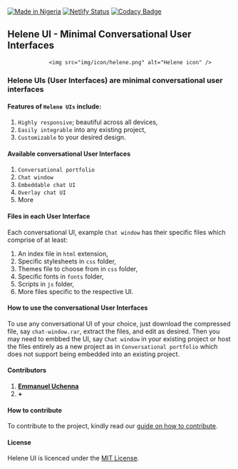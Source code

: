 #

[![Made in Nigeria](https://img.shields.io/badge/made%20in-nigeria-008751.svg?style=flat-square)](https://github.com/acekyd/made-in-nigeria) [![Netlify Status](https://api.netlify.com/api/v1/badges/095cf32d-4d90-4488-9ace-9b738e9e9643/deploy-status)](https://app.netlify.com/sites/helene-ui/deploys) [![Codacy Badge](https://api.codacy.com/project/badge/Grade/2c0427743b0a491f9d3a1e6474354934)](https://app.codacy.com/manual/Eunit99/helene-ui?utm_source=github.com&utm_medium=referral&utm_content=Eunit99/helene-ui&utm_campaign=Badge_Grade_Dashboard)

## Helene UI - Minimal Conversational User Interfaces

                 <img src="img/icon/helene.png" alt="Helene icon" />

### Helene UIs (User Interfaces) are minimal conversational user interfaces

#### Features of ``Helene UIs`` include:

1. ``Highly responsive``; beautiful across all devices,
2. ``Easily integrable`` into any existing project,
3. ``Customizable`` to your desired design.

#### Available conversational User Interfaces

1. ``Conversational portfolio``
2. ``Chat window``
3. ``Embeddable chat UI``
4. ``Overlay chat UI``
5. More

#### Files in each User Interface

Each conversational UI, example ``Chat window`` has their specific files which comprise of at least:

1. An index file in ``html`` extension,
2. Specific stylesheets in ``css`` folder,
3. Themes file to choose from in ``css`` folder,
4. Specific fonts in ``fonts`` folder,
5. Scripts in ``js`` folder,
6. More files specific to the respective UI.

#### How to use the conversational User Interfaces

To use any conversational UI of your choice, just download the compressed file, say ``chat-window.rar``, extract the files, and edit as desired. Then you may need to embbed the UI, say ``Chat window`` in your existing project or host the files entirely as a new project as in ``Conversational portfolio`` which does not support being embedded into an existing project.

#### Contributors

 1. [**Emmanuel Uchenna**](https://github.com/eunit99)
 2. **+**

#### How to contribute

To contribute to the project, kindly read our [guide on how to contribute](https://github.com/Eunit99/Helene-UI/blob/master/CONTRIBUTING.md).

#### License

Helene UI is licenced under the [MIT License](https://github.com/Eunit99/Helene-UI/blob/master/LICENSE).
